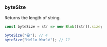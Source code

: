 ### byteSize

Returns the length of string.

```js
const byteSize = str => new Blob([str]).size;
```

```js
byteSize("😀"); // 4
byteSize("Hello World"); // 11
```

